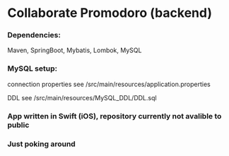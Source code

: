 # Collaborate Promodoro (backend)

### Dependencies:
Maven, SpringBoot, Mybatis, Lombok, MySQL

### MySQL setup:
connection properties see /src/main/resources/application.properties

DDL see /src/main/resources/MySQL_DDL/DDL.sql

### App written in Swift (iOS), repository currently not avalible to public

### Just poking around
